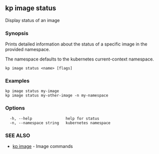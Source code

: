 ## kp image status

Display status of an image

### Synopsis

Prints detailed information about the status of a specific image in the provided namespace.

The namespace defaults to the kubernetes current-context namespace.

```
kp image status <name> [flags]
```

### Examples

```
kp image status my-image
kp image status my-other-image -n my-namespace
```

### Options

```
  -h, --help               help for status
  -n, --namespace string   kubernetes namespace
```

### SEE ALSO

* [kp image](kp_image.md)	 - Image commands


